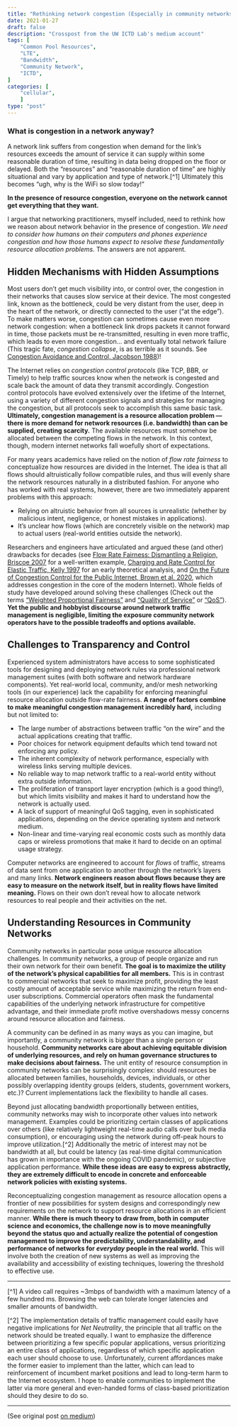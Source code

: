 ```yaml
---
title: "Rethinking network congestion (Especially in community networks)"
date: 2021-01-27
draft: false
description: "Crosspost from the UW ICTD Lab's medium account"
tags: [
    "Common Pool Resources",
    "LTE",
    "Bandwidth",
    "Community Network",
    "ICTD",
]
categories: [
    "cellular",
    ]
type: "post"
---
```


### What is congestion in a network anyway?

A network link suffers from congestion when demand for the link’s resources
exceeds the amount of service it can supply within some reasonable duration of
time, resulting in data being dropped on the floor or delayed. Both the
“resources” and “reasonable duration of time” are highly situational and vary by
application and type of network.[^1] Ultimately this becomes “ugh, why is the
WiFi so slow today!”

**In the presence of resource congestion, everyone on the network cannot get
everything that they want.**

I argue that networking practitioners, myself included, need to rethink how we
reason about network behavior in the presence of congestion. *We need to consider
how humans on their computers and phones experience congestion and how those
humans expect to resolve these fundamentally resource allocation problems.* The
answers are not apparent.

## Hidden Mechanisms with Hidden Assumptions

Most users don’t get much visibility into, or control over, the congestion in
their networks that causes slow service at their device. The most congested
link, known as the bottleneck, could be very distant from the user, deep in the
heart of the network, or directly connected to the user (“at the edge”). To make
matters worse, congestion can sometimes cause even more network congestion: when
a bottleneck link drops packets it cannot forward in time, those packets must be
re-transmitted, resulting in even more traffic, which leads to even more
congestion… and eventually total network failure (This tragic fate, *congestion
collapse*, is as terrible as it sounds. See [Congestion Avoidance and Control,
Jacobson 1988](https://dl.acm.org/doi/10.1145/52324.52356))!

The Internet relies on *congestion control protocols* (like TCP, BBR, or Timely)
to help traffic sources know when the network is congested and scale back the
amount of data they transmit accordingly. Congestion control protocols have
evolved extensively over the lifetime of the Internet, using a variety of
different congestion signals and strategies for managing the congestion, but all
protocols seek to accomplish this same basic task. **Ultimately, congestion
management is a resource allocation problem — there is more demand for network
resources (i.e. bandwidth) than can be supplied, creating scarcity.** The
available resources must somehow be allocated between the competing flows in the
network. In this context, though, modern internet networks fall woefully short
of expectations.

For many years academics have relied on the notion of *flow rate fairness* to
conceptualize how resources are divided in the Internet. The idea is that all
flows should altruistically follow compatible rules, and thus will evenly share
the network resources naturally in a distributed fashion. For anyone who has
worked with real systems, however, there are two immediately apparent problems
with this approach:

* Relying on altruistic behavior from all sources is unrealistic (whether by
  malicious intent, negligence, or honest mistakes in applications).
* It’s unclear how flows (which are concretely visible on the network) map to
  actual users (real-world entities outside the network).

Researchers and engineers have articulated and argued these (and other)
drawbacks for decades (see [Flow Rate Fairness: Dismantling a Religion, Briscoe
2007](https://api.semanticscholar.org/CorpusID:6260388) for a well-written
example, [Charging and Rate Control for Elastic Traffic, Kelly
1997](https://api.semanticscholar.org/CorpusID:7818839) for an early theoretical
analysis, and [On the Future of Congestion Control for the Public Internet,
Brown et al.
2020](https://www.microsoft.com/en-us/research/publication/on-the-future-of-congestion-control-for-the-public-internet/),
which addresses congestion in the core of the modern Internet). Whole fields of
study have developed around solving these challenges (Check out the terms
[“Weighted Proportional Fairness”](https://www.semanticscholar.org/search?q=Weighted%20Proportional%20Fairness&sort=relevance) and [“Quality of Service”](https://www.semanticscholar.org/search?q=Quality%20of%20Service&sort=relevance) or [“QoS”](https://www.semanticscholar.org/search?q=QoS&sort=relevance)). **Yet the
public and hobbyist discourse around network traffic management is negligible,
limiting the exposure community network operators have to the possible tradeoffs
and options available.**

## Challenges to Transparency and Control

Experienced system administrators have access to some sophisticated tools for
designing and deploying network rules via professional network management suites
(with both software and network hardware components). Yet real-world local,
community, and/or mesh networking tools (in our experience) lack the capability
for enforcing meaningful resource allocation outside flow-rate fairness. **A
range of factors combine to make meaningful congestion management incredibly
hard,** including but not limited to:

* The large number of abstractions between traffic “on the wire” and the actual
  applications creating that traffic.
* Poor choices for network equipment defaults which tend toward not enforcing
  any policy.
* The inherent complexity of network performance, especially with wireless links
  serving multiple devices.
* No reliable way to map network traffic to a real-world entity without extra
  outside information.
* The proliferation of transport layer encryption (which is a good thing!), but
  which limits visibility and makes it hard to understand how the network is
  actually used.
* A lack of support of meaningful QoS tagging, even in sophisticated
  applications, depending on the device operating system and network medium.
* Non-linear and time-varying real economic costs such as monthly data caps or
  wireless promotions that make it hard to decide on an optimal usage strategy.

Computer networks are engineered to account for *flows* of traffic, streams of
data sent from one application to another through the network’s layers and many
links. **Network engineers reason about flows because they are easy to measure
on the network itself, but in reality flows have limited meaning.** Flows on
their own don’t reveal how to allocate network resources to real people and
their activities on the net.

## Understanding Resources in Community Networks

Community networks in particular pose unique resource allocation challenges. In
community networks, a group of people organize and run their own network for
their own benefit. **The goal is to maximize the utility of the network’s
physical capabilities for all members.** This is in contrast to commercial
networks that seek to maximize profit, providing the least costly amount of
acceptable service while maximizing the return from end-user subscriptions.
Commercial operators often mask the fundamental capabilities of the underlying
network infrastructure for competitive advantage, and their immediate profit
motive overshadows messy concerns around resource allocation and fairness.

A community can be defined in as many ways as you can imagine, but importantly,
a community network is bigger than a single person or household. **Community
networks care about achieving equitable division of underlying resources, and
rely on human governance structures to make decisions about fairness.** The unit
entity of resource consumption in community networks can be surprisingly
complex: should resources be allocated between families, households, devices,
individuals, or other possibly overlapping identity groups (elders, students,
government workers, etc.)? Current implementations lack the flexibility to
handle all cases.

Beyond just allocating bandwidth proportionally between entities, community
networks may wish to incorporate other values into network management. Examples
could be prioritizing certain classes of applications over others (like
relatively lightweight real-time audio calls over bulk media consumption), or
encouraging using the network during off-peak hours to improve utilization.[^2]
Additionally the metric of interest may not be bandwidth at all, but could be
latency (as real-time digital communication has grown in importance with the
ongoing COVID pandemic), or subjective application performance. **While these
ideas are easy to express abstractly, they are extremely difficult to encode in
concrete and enforceable network policies with existing systems.**

Reconceptualizing congestion management as resource allocation opens a frontier
of new possibilities for system designs and correspondingly new requirements on
the network to support resource allocations in an efficient manner. **While there
is much theory to draw from, both in computer science and economics, the
challenge now is to move meaningfully beyond the status quo and actually realize
the potential of congestion management to improve the predictability,
understandability, and performance of networks for *everyday* people in the real
world.** This will involve both the creation of new systems as well as improving
the availability and accessibility of existing techniques, lowering the
threshold to effective use.

---

[^1] A video call requires ~3mbps of bandwidth with a maximum latency of a few
hundred ms. Browsing the web can tolerate longer latencies and smaller amounts
of bandwidth.

[^2] The implementation details of traffic management could easily have negative
implications for *Net Neutrality*, the principle that all traffic on the network
should be treated equally. I want to emphasize the difference between
prioritizing a few specific popular applications, versus prioritizing an entire
class of applications, regardless of which specific application each user should
choose to use. Unfortunately, current affordances make the former easier to
implement than the latter, which can lead to reinforcement of incumbent market
positions and lead to long-term harm to the Internet ecosystem. I hope to enable
communities to implement the latter via more general and even-handed forms of
class-based prioritization should they desire to do so.

---

(See original post [on medium](https://medium.com/uw-ictd/rethinking-network-congestion-ed122ba8ef7f))